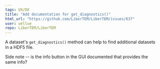 ```yaml
---
tags: UX/DX
title: "Add documentation for get_diagnostics()"
html_url: "https://github.com/LiberTEM/LiberTEM/issues/637"
user: uellue
repo: LiberTEM/LiberTEM
---
```


A dataset's `get_diagnostics()` method can help to find additional datasets in a HDF5 file.

Side note -- is the info button in the GUI documented that provides the same info?